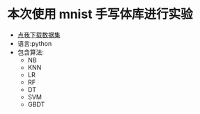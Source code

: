 # 本次使用 mnist 手写体库进行实验
- [点我下载数据集](http://deeplearning.net/data/mnist/mnist.pkl.gz)
- 语言:python
- 包含算法:
    - NB
    - KNN
    - LR
    - RF
    - DT
    - SVM
    - GBDT
